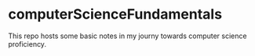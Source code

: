 # computerScienceFundamentals

This repo hosts some basic notes in my journy towards computer science proficiency.


